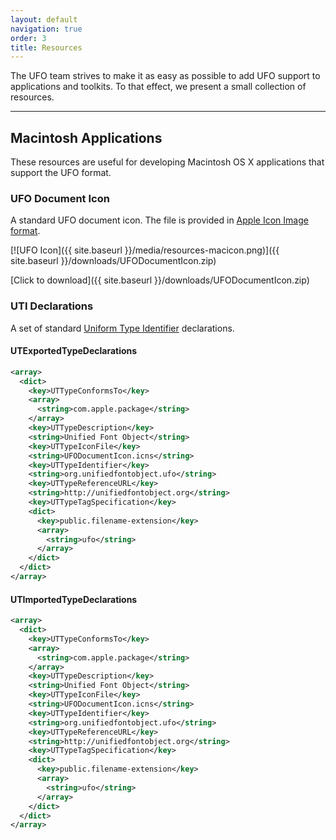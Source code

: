 ```yaml
---
layout: default
navigation: true
order: 3
title: Resources
---
```


The UFO team strives to make it as easy as possible to add UFO support to applications and toolkits. To that effect, we present a small collection of resources.

<hr class="subsection">

## Macintosh Applications

These resources are useful for developing Macintosh OS X applications that support the UFO format.

### UFO Document Icon

A standard UFO document icon. The file is provided in [Apple Icon Image format](http://en.wikipedia.org/wiki/Apple_Icon_Image).

[![UFO Icon]({{ site.baseurl }}/media/resources-macicon.png)]({{ site.baseurl }}/downloads/UFODocumentIcon.zip)

[Click to download]({{ site.baseurl }}/downloads/UFODocumentIcon.zip)

### UTI Declarations

A set of standard [Uniform Type Identifier](https://developer.apple.com/library/mac/documentation/General/Conceptual/DevPedia-CocoaCore/UniformTypeIdentifier.html) declarations.

#### UTExportedTypeDeclarations

```xml
<array>
  <dict>
    <key>UTTypeConformsTo</key>
    <array>
      <string>com.apple.package</string>
    </array>
    <key>UTTypeDescription</key>
    <string>Unified Font Object</string>
    <key>UTTypeIconFile</key>
    <string>UFODocumentIcon.icns</string>
    <key>UTTypeIdentifier</key>
    <string>org.unifiedfontobject.ufo</string>
    <key>UTTypeReferenceURL</key>
    <string>http://unifiedfontobject.org</string>
    <key>UTTypeTagSpecification</key>
    <dict>
      <key>public.filename-extension</key>
      <array>
        <string>ufo</string>
      </array>
    </dict>
  </dict>
</array>
```


#### UTImportedTypeDeclarations

```xml
<array>
  <dict>
    <key>UTTypeConformsTo</key>
    <array>
      <string>com.apple.package</string>
    </array>
    <key>UTTypeDescription</key>
    <string>Unified Font Object</string>
    <key>UTTypeIconFile</key>
    <string>UFODocumentIcon.icns</string>
    <key>UTTypeIdentifier</key>
    <string>org.unifiedfontobject.ufo</string>
    <key>UTTypeReferenceURL</key>
    <string>http://unifiedfontobject.org</string>
    <key>UTTypeTagSpecification</key>
    <dict>
      <key>public.filename-extension</key>
      <array>
        <string>ufo</string>
      </array>
    </dict>
  </dict>
</array>
```

